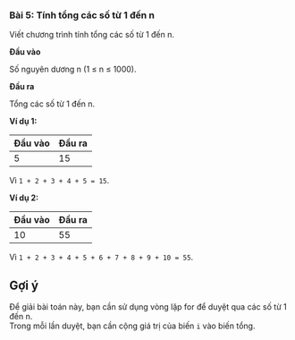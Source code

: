 ### Bài 5: Tính tổng các số từ 1 đến n

Viết chương trình tính tổng các số từ 1 đến n.<br>

**Đầu vào**

Số nguyên dương n (1 ≤ n ≤ 1000).

**Đầu ra**

Tổng các số từ 1 đến n.

**Ví dụ 1:**

| Đầu vào | Đầu ra |
| --- | --- |
| 5 | 15 |

Vì `1 + 2 + 3 + 4 + 5 = 15`.

**Ví dụ 2:**

| Đầu vào | Đầu ra |
| --- | --- |
| 10 | 55 |

Vì `1 + 2 + 3 + 4 + 5 + 6 + 7 + 8 + 9 + 10 = 55`.

## Gợi ý

Để giải bài toán này, bạn cần sử dụng vòng lặp for để duyệt qua các số từ 1 đến n.<br>
Trong mỗi lần duyệt, bạn cần cộng giá trị của biến `i` vào biến tổng.
